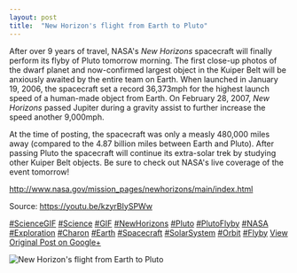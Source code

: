 ```yaml
---
layout: post
title:  "New Horizon's flight from Earth to Pluto"
---
```


After over 9 years of travel, NASA's _New Horizons_ spacecraft will finally perform its flyby of Pluto tomorrow morning. The first close-up photos of the dwarf planet and now-confirmed largest object in the Kuiper Belt will be anxiously awaited by the entire team on Earth. When launched in January 19, 2006, the spacecraft set a record 36,373mph for the highest launch speed of a human-made object from Earth. On February 28, 2007, _New Horizons_ passed Jupiter during a gravity assist to further increase the speed another 9,000mph.   
  
At the time of posting, the spacecraft was only a measly 480,000 miles away (compared to the 4.87 billion miles between Earth and Pluto). After passing Pluto the spacecraft will continue its extra-solar trek by studying other Kuiper Belt objects. Be sure to check out NASA's live coverage of the event tomorrow!  
  
<http://www.nasa.gov/mission_pages/newhorizons/main/index.html>  
  
Source: <https://youtu.be/kzyrBIySPWw>  
  
[#ScienceGIF](https://plus.google.com/s/%23ScienceGIF/posts) [#Science](https://plus.google.com/s/%23Science/posts) [#GIF](https://plus.google.com/s/%23GIF/posts) [#NewHorizons](https://plus.google.com/s/%23NewHorizons/posts) [#Pluto](https://plus.google.com/s/%23Pluto/posts) [#PlutoFlyby](https://plus.google.com/s/%23PlutoFlyby/posts) [#NASA](https://plus.google.com/s/%23NASA/posts) [#Exploration](https://plus.google.com/s/%23Exploration/posts) [#Charon](https://plus.google.com/s/%23Charon/posts) [#Earth](https://plus.google.com/s/%23Earth/posts) [#Spacecraft](https://plus.google.com/s/%23Spacecraft/posts) [#SolarSystem](https://plus.google.com/s/%23SolarSystem/posts) [#Orbit](https://plus.google.com/s/%23Orbit/posts) [#Flyby](https://plus.google.com/s/%23Flyby/posts)
[View Original Post on Google+](https://plus.google.com/+ColinSullender/posts/5VnrQ9fBnre)

![New Horizon's flight from Earth to Pluto](/assets/img/2015-07-13-New-Horizons-flight-from-Earth-to-Pluto.gif)
